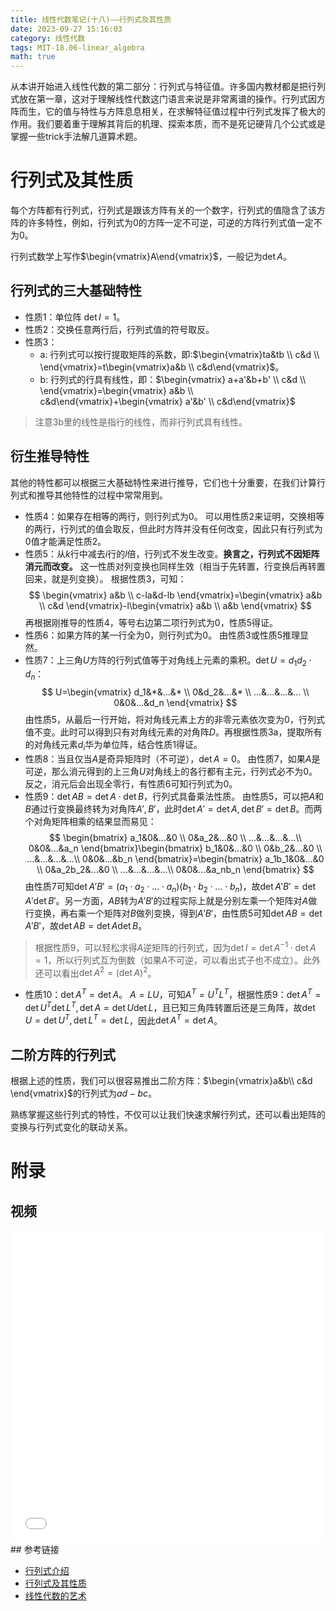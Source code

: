 ```yaml
---
title: 线性代数笔记(十八)——行列式及其性质
date: 2023-09-27 15:16:03
category: 线性代数
tags: MIT-18.06-linear_algebra
math: true
---
```


从本讲开始进入线性代数的第二部分：行列式与特征值。许多国内教材都是把行列式放在第一章，这对于理解线性代数这门语言来说是非常离谱的操作。行列式因方阵而生，它的值与特性与方阵息息相关，在求解特征值过程中行列式发挥了极大的作用。我们要着重于理解其背后的机理、探索本质，而不是死记硬背几个公式或是掌握一些trick手法解几道算术题。

# 行列式及其性质
每个方阵都有行列式，行列式是跟该方阵有关的一个数字，行列式的值隐含了该方阵的许多特性，例如，行列式为$0$的方阵一定不可逆，可逆的方阵行列式值一定不为$0$。

行列式数学上写作$\begin{vmatrix}A\end{vmatrix}$，一般记为$\det A$。

## 行列式的三大基础特性

- 性质1：单位阵 $\det I=1$。
- 性质2：交换任意两行后，行列式值的符号取反。
- 性质3：
  - a: 行列式可以按行提取矩阵的系数，即:$\begin{vmatrix}ta&tb \\ c&d \\ \end{vmatrix}=t\begin{vmatrix}a&b \\ c&d\end{vmatrix}$。
  - b: 行列式的行具有线性，即：$\begin{vmatrix}  a+a'&b+b' \\  c&d \\ \end{vmatrix}=\begin{vmatrix}  a&b \\  c&d\end{vmatrix}+\begin{vmatrix}  a'&b' \\  c&d\end{vmatrix}$

> 注意3b里的线性是指行的线性，而非行列式具有线性。

## 衍生推导特性
其他的特性都可以根据三大基础特性来进行推导，它们也十分重要，在我们计算行列式和推导其他特性的过程中常常用到。

- 性质4：如果存在相等的两行，则行列式为$0$。
  可以用性质2来证明，交换相等的两行，行列式的值会取反，但此时方阵并没有任何改变，因此只有行列式为$0$值才能满足性质2。
- 性质5：从$k$行中减去$i$行的$l$倍，行列式不发生改变。**换言之，行列式不因矩阵消元而改变。** 这一性质对列变换也同样生效（相当于先转置，行变换后再转置回来，就是列变换）。
  根据性质3，可知：
  $$
\begin{vmatrix}
  a&b \\
  c-la&d-lb
\end{vmatrix}=\begin{vmatrix}
  a&b \\
  c&d
\end{vmatrix}-l\begin{vmatrix}
  a&b \\
  a&b
\end{vmatrix} 
  $$
  再根据刚推导的性质4，等号右边第二项行列式为$0$，性质5得证。
- 性质6：如果方阵的某一行全为$0$，则行列式为$0$。
  由性质3或性质5推理显然。
- 性质7：上三角$U$方阵的行列式值等于对角线上元素的乘积。$\det U=d_1d_2\cdot d_n$：
  $$
U=\begin{vmatrix}
  d_1&*&...&* \\
  0&d_2&...&* \\
  ...&...&...&... \\
  0&0&...&d_n
\end{vmatrix}
  $$
  由性质5，从最后一行开始，将对角线元素上方的非零元素依次变为$0$，行列式值不变。此时可以得到只有对角线元素的对角阵$D$。再根据性质3a，提取所有的对角线元素$d_i$华为单位阵，结合性质1得证。
- 性质8：当且仅当$A$是奇异矩阵时（不可逆），$\det A=0$。
  由性质7，如果$A$是可逆，那么消元得到的上三角$U$对角线上的各行都有主元，行列式必不为$0$。反之，消元后会出现全零行，有性质6可知行列式为$0$。
- 性质9：$\det AB=\det A \cdot \det B$，行列式具备乘法性质。
  由性质5，可以把$A$和$B$通过行变换最终转为对角阵$A',B'$，此时$\det A'=\det A, \det B'=\det B$。而两个对角矩阵相乘的结果显而易见：
  $$
\begin{bmatrix}
a_1&0&...&0 \\
0&a_2&...&0 \\
...&...&...&...\\
0&0&...&a_n
\end{bmatrix}\begin{bmatrix}
b_1&0&...&0 \\
0&b_2&...&0 \\
...&...&...&...\\
0&0&...&b_n
\end{bmatrix}=\begin{bmatrix}
a_1b_1&0&...&0 \\
0&a_2b_2&...&0 \\
...&...&...&...\\
0&0&...&a_nb_n
\end{bmatrix}
  $$
  由性质7可知$\det A'B'=(a_1\cdot a_2\cdot ...\cdot a_n)(b_1\cdot b_2\cdot ...\cdot b_n)$，故$\det A'B'=\det A' \det B'$。另一方面，$AB$转为$A'B'$的过程实际上就是分别左乘一个矩阵对$A$做行变换，再右乘一个矩阵对$B$做列变换，得到$A'B'$，由性质5可知$\det AB=\det A'B'$，故$\det AB = \det A \det B$。
  
> 根据性质9，可以轻松求得$A$逆矩阵的行列式，因为$\det I=\det A^{-1} \cdot \det A=1$，所以行列式互为倒数（如果$A$不可逆，可以看出式子也不成立）。此外还可以看出$\det A^2=(\det A)^2$。
  
- 性质10：$\det A^T=\det A$。
  $A=LU$，可知$A^T=U^TL^T$，根据性质9：$\det A^T=\det U^T \det L^T, \det A=\det U \det L$，且已知三角阵转置后还是三角阵，故$\det U=\det U^T, \det L^T=\det L$，因此$\det A^T=\det A$。


## 二阶方阵的行列式
根据上述的性质，我们可以很容易推出二阶方阵：$\begin{vmatrix}a&b\\ c&d \end{vmatrix}$的行列式为$ad-bc$。

熟练掌握这些行列式的特性，不仅可以让我们快速求解行列式，还可以看出矩阵的变换与行列式变化的联动关系。

# 附录
## 视频
<iframe src="//player.bilibili.com/player.html?aid=382989698&bvid=BV16Z4y1U7oU&cid=570090316&p=18&autoplay=0" scrolling="no" border="0" width="100%" height="500" frameborder="no" framespacing="0" allowfullscreen="true"> </iframe>
## 参考链接

- [行列式介绍](https://github.com/MLNLP-World/MIT-Linear-Algebra-Notes/blob/master/%5B18%2C19%5D%20%E8%A1%8C%E5%88%97%E5%BC%8F%E4%BB%8B%E7%BB%8D/%E7%BA%BF%E6%80%A7%E4%BB%A3%E6%95%B018%2C19.pdf)
- [行列式及其性质](https://rqtn.github.io/2019/08/12/LA-Lec18/)
- [线性代数的艺术](https://github.com/kf-liu/The-Art-of-Linear-Algebra-zh-CN)